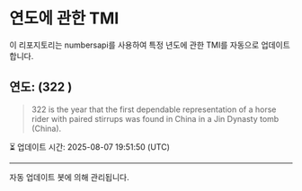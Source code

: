 
# 연도에 관한 TMI

이 리포지토리는 numbersapi를 사용하여 특정 년도에 관한 TMI를 자동으로 업데이트합니다.

## 연도: (322 )
> 322 is the year that the first dependable representation of a horse rider with paired stirrups was found in China in a Jin Dynasty tomb (China).

⏳ 업데이트 시간: 2025-08-07 19:51:50 (UTC)

---
자동 업데이트 봇에 의해 관리됩니다.
